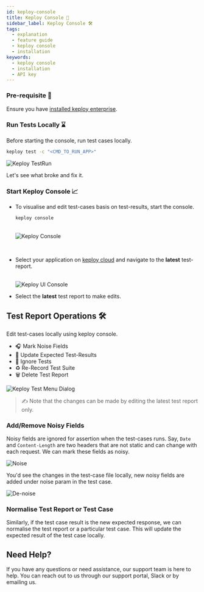 ```yaml
---
id: keploy-console
title: Keploy Console 📘
sidebar_label: Keploy Console 🛠️
tags:
  - explanation
  - feature guide
  - keploy console
  - installation
keywords:
  - keploy console
  - installation
  - API key
---
```

<head>
  <title> Keploy Console | Keploy Docs</title>
  <meta charSet="utf-8" />
</head>

### Pre-requisite 📝

Ensure you have [installed keploy enterprise](/docs/keploy-cloud/cloud-installation/#installation-%EF%B8%8F).

### Run Tests Locally ⌛️

Before starting the console, run test cases locally.

```bash
keploy test -c "<CMD_TO_RUN_APP>"
```

<img src="/docs/img/keploy-cloud/console-test-run.png?raw=true" alt="Keploy TestRun"/>

Let's see what broke and fix it.

### Start Keploy Console 📈

- To visualise and edit test-cases basis on test-results, start the console.
  <br/>
  ```bash
  keploy console
  ```
    <br/>
    <img src="/docs/img/keploy-cloud/keploy-console-cmd.png?raw=true" alt="Keploy Console"/>

<br/>

- Select your application on [keploy cloud](https://app.keploy.io) and navigate to the **latest** test-report.

    <br/>
    <img src="/docs/img/keploy-cloud/test-reports.png?raw=true" alt="Keploy UI Console"/>

- Select the **latest** test report to make edits.

## Test Report Operations 🛠️

Edit test-cases locally using keploy console.

- 🎧 Mark Noise Fields
- 📝 Update Expected Test-Results
- 🚫 Ignore Tests
- ♻️ Re-Record Test Suite
- 🗑️ Delete Test Report

<img src="/docs/img/keploy-cloud/test-operations.png?raw=true" alt="Keploy Test Menu Dialog"/>

> ✍️ Note that the changes can be made by editing the latest test report only.

### Add/Remove Noisy Fields

Noisy fields are ignored for assertion when the test-cases runs. Say, `Date` and `Content-Length` are two headers that are not static and can change with each request. We can mark these fields as noisy.

<img src="/docs/img/keploy-cloud/noise.png?raw=true" alt="Noise"/>

You'd see the changes in the test-case file locally, new noisy fields are added under noise param in the test case.

<img src="/docs/img/keploy-cloud/denoise.png?raw=true" alt="De-noise"/>

### Normalise Test Report or Test Case

Similarly, if the test case result is the new expected response, we can normalise the test report or a particular test case. This will update the expected result of the test case locally.

## Need Help?

If you have any questions or need assistance, our support team is here to help. You can reach out to us through our support portal, Slack or by emailing us.

